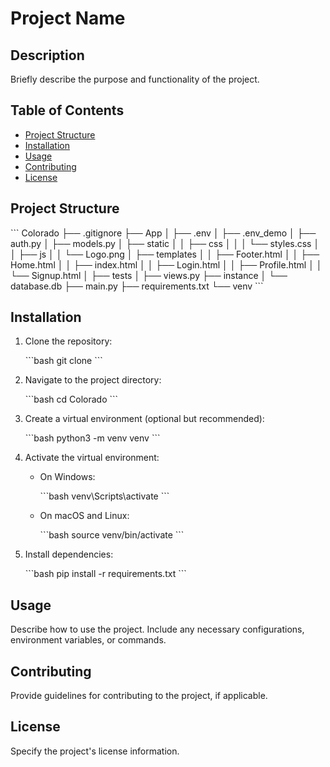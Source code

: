 # Project Name

## Description

Briefly describe the purpose and functionality of the project.

## Table of Contents

- [Project Structure](#project-structure)
- [Installation](#installation)
- [Usage](#usage)
- [Contributing](#contributing)
- [License](#license)

## Project Structure

\```
Colorado
├── .gitignore
├── App
│   ├── .env
│   ├── .env_demo
│   ├── auth.py
│   ├── models.py
│   ├── static
│   │   ├── css
│   │   │   └── styles.css
│   │   ├── js
│   │   └── Logo.png
│   ├── templates
│   │   ├── Footer.html
│   │   ├── Home.html
│   │   ├── index.html
│   │   ├── Login.html
│   │   ├── Profile.html
│   │   └── Signup.html
│   ├── tests
│   ├── views.py
├── instance
│   └── database.db
├── main.py
├── requirements.txt
└── venv
\```

## Installation

1. Clone the repository:

   \```bash
   git clone <repository-url>
   \```

2. Navigate to the project directory:

   \```bash
   cd Colorado
   \```

3. Create a virtual environment (optional but recommended):

   \```bash
   python3 -m venv venv
   \```

4. Activate the virtual environment:

   - On Windows:

     \```bash
     venv\Scripts\activate
     \```

   - On macOS and Linux:

     \```bash
     source venv/bin/activate
     \```

5. Install dependencies:

   \```bash
   pip install -r requirements.txt
   \```

## Usage

Describe how to use the project. Include any necessary configurations, environment variables, or commands.

## Contributing

Provide guidelines for contributing to the project, if applicable.

## License

Specify the project's license information.
